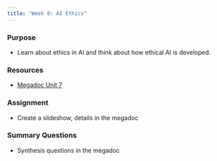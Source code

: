 ```yaml
---
title: "Week 8: AI Ethics"
---
```


### Purpose

- Learn about ethics in AI and think about how ethical AI is developed.

### Resources
- [Megadoc Unit 7](../megadoc/unit-07)

### Assignment

- Create a slideshow, details in the megadoc


### Summary Questions

- Synthesis questions in the megadoc
